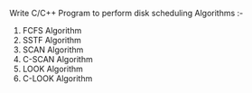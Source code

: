 Write C/C++ Program to perform disk scheduling Algorithms :-

1) FCFS Algorithm
2) SSTF Algorithm
3) SCAN Algorithm
4) C-SCAN Algorithm
5) LOOK Algorithm
6) C-LOOK Algorithm
